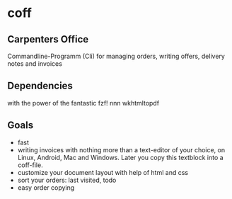 # coff
Carpenters Office
---
Commandline-Programm (Cli) for managing orders, writing offers, delivery notes and invoices

Dependencies
---
with the power of the fantastic fzf!
nnn
wkhtmltopdf

Goals
---
+ fast
+ writing invoices with nothing more than a text-editor of your choice, on Linux, Android, Mac and Windows. Later you copy this textblock into a coff-file.
+ customize your document layout with help of html and css
+ sort your orders: last visited, todo
+ easy order copying

